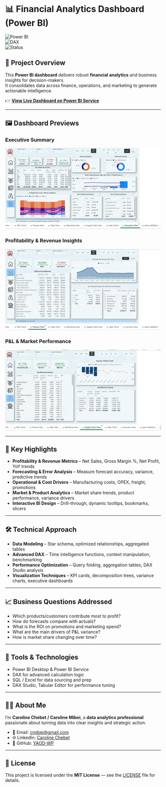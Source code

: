 # 📊 Financial Analytics Dashboard (Power BI)

![Power BI](https://img.shields.io/badge/Power%20BI-F2C811?style=for-the-badge&logo=powerbi&logoColor=black)  
![DAX](https://img.shields.io/badge/DAX-0078D4?style=for-the-badge&logo=microsoft&logoColor=white)  
![Status](https://img.shields.io/badge/Status-Active-success?style=for-the-badge)

## 🚀 Project Overview  
This **Power BI dashboard** delivers robust **financial analytics** and business insights for decision-makers.  
It consolidates data across finance, operations, and marketing to generate actionable intelligence.

👉 **[View Live Dashboard on Power BI Service](https://app.powerbi.com/groups/me/reports/340d9d72-224f-4e94-8be3-d5e4d9c727f5/ReportSection3e6d270a5b20870d7cd8?experience=power-bi)**

---

## 🖼️ Dashboard Previews  

### Executive Summary
![Executive Summary](executive%20summary.PNG)

### Profitability & Revenue Insights
![Profitability & Revenue Insights](Profit%26Loss.PNG)

### P&L & Market Performance
![P&L & Market Performance](Supply%20Chain.PNG)

---

## 🎯 Key Highlights  
- **Profitability & Revenue Metrics** – Net Sales, Gross Margin %, Net Profit, YoY trends  
- **Forecasting & Error Analysis** – Measure forecast accuracy, variance, predictive trends  
- **Operational & Cost Drivers** – Manufacturing costs, OPEX, freight, promotions  
- **Market & Product Analytics** – Market share trends, product performance, variance drivers  
- **Interactive BI Design** – Drill-through, dynamic tooltips, bookmarks, slicers  

---

## 🛠️ Technical Approach  
- **Data Modeling** – Star schema, optimized relationships, aggregated tables  
- **Advanced DAX** – Time intelligence functions, context manipulation, benchmarking  
- **Performance Optimization** – Query folding, aggregation tables, DAX Studio analysis  
- **Visualization Techniques** – KPI cards, decomposition trees, variance charts, executive dashboards  

---

## 📈 Business Questions Addressed  
- Which products/customers contribute most to profit?  
- How do forecasts compare with actuals?  
- What is the ROI on promotions and marketing spend?  
- What are the main drivers of P&L variance?  
- How is market share changing over time?  

---

## 🔧 Tools & Technologies  
- Power BI Desktop & Power BI Service  
- DAX for advanced calculation logic  
- SQL / Excel for data sourcing and prep  
- DAX Studio, Tabular Editor for performance tuning  

---

## 🧑‍💻 About Me  
I’m **Caroline Chebet / Caroline Mibei**, a **data analytics professional** passionate about turning data into clear insights and strategic action.  

- 📧 Email: [cmibei@gmail.com](mailto:cmibei@gmail.com)  
- 🌐 LinkedIn: [Caroline Chebet](https://www.linkedin.com/in/caroline-chebet-41683074/)  
- 💼 GitHub: [YAOD-WP](https://github.com/YAOD-WP)

---

## 📄 License  
This project is licensed under the **MIT License** — see the [LICENSE](LICENSE) file for details.
